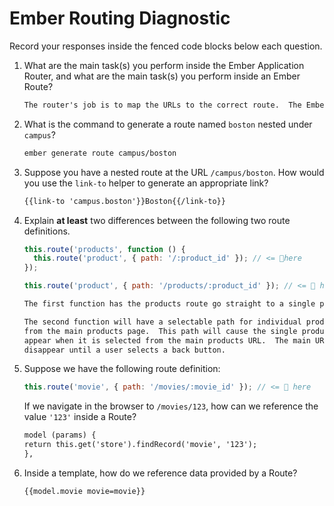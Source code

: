 # Ember Routing Diagnostic

Record your responses inside the fenced code blocks below each question.

1.  What are the main task(s) you perform inside the Ember Application Router,
    and what are the main task(s) you perform inside an Ember Route?

    ```md
    The router's job is to map the URLs to the correct route.  The Ember routes are used to load a template and a model for each URL.
    ```

1.  What is the command to generate a route named `boston` nested under
    `campus`?

    ```md
    ember generate route campus/boston
    ```

1.  Suppose you have a nested route at the URL `/campus/boston`. How would you
    use the `link-to` helper to generate an appropriate link?

    ```md
    {{link-to 'campus.boston'}}Boston{{/link-to}}
    ```

1.  Explain **at least** two differences between the following two route
    definitions.

    ```js
    this.route('products', function () {
      this.route('product', { path: '/:product_id' }); // <= 👀here
    });

    this.route('product', { path: '/products/:product_id' }); // <= 👀 here
    ```

    ```md
    The first function has the products route go straight to a single product URL to be open from the main products URL.  This means that it will not be possible to view the index of all products.

    The second function will have a selectable path for individual products
    from the main products page.  This path will cause the single product URL to
    appear when it is selected from the main products URL.  The main URL will then
    disappear until a user selects a back button.

1.  Suppose we have the following route definition:

    ```js
    this.route('movie', { path: '/movies/:movie_id' }); // <= 👀 here
    ```

    If we navigate in the browser to `/movies/123`, how can we reference the
    value `'123'` inside a Route?

    ```md
    model (params) {
    return this.get('store').findRecord('movie', '123');
    },

    ```

1.  Inside a template, how do we reference data provided by a Route?

    ```md
    {{model.movie movie=movie}}
    ```
